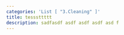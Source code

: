 ```yaml
---
categories: 'List [ "3.Cleaning" ]'
title: tesssttttt
description: sadfasdf asdf asdf asdf asd f
---
```


